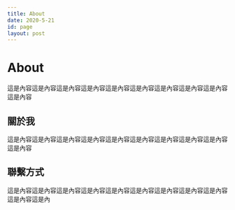 ```yaml
---
title: About
date: 2020-5-21
id: page
layout: post
---
```


# About

這是內容這是內容這是內容這是內容這是內容這是內容這是內容這是內容這是內容這是內容

## 關於我

這是內容這是內容這是內容這是內容這是內容這是內容這是內容這是內容這是內容這是內容

## 聯繫方式

這是內容這是內容這是內容這是內容這是內容這是內容這是內容這是內容這是內容這是內容這是內
